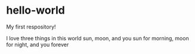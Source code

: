 # hello-world
My first respository!

I love three things in this world 
sun, moon, and you 
sun for morning, moon for night, and you forever
